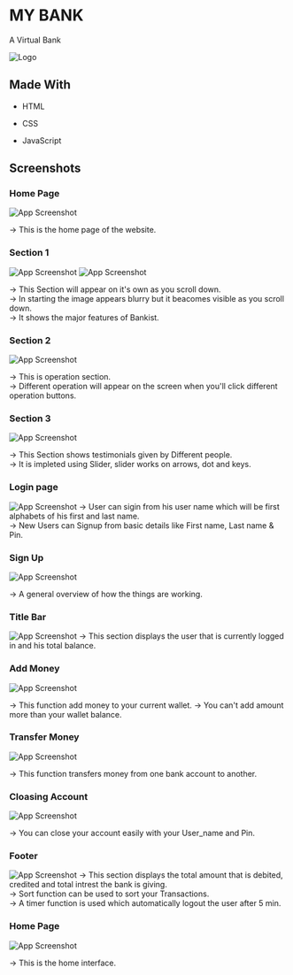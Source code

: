 
# MY BANK

A Virtual Bank


![Logo](https://github.com/ANURAG-PARMAR1/Bankist/blob/master/icon.png?raw=true)


## Made With

- HTML

- CSS

- JavaScript


## Screenshots

### Home Page 

![App Screenshot](https://github.com/ANURAG-PARMAR1/Bankist/blob/master/websiteHeader.png?raw=true) 

-> This is the home page of the website.

### Section 1

![App Screenshot](https://github.com/ANURAG-PARMAR1/Bankist/blob/master/features1.png?raw=true) 
![App Screenshot](https://github.com/ANURAG-PARMAR1/Bankist/blob/master/features2.png?raw=true) 

-> This Section will appear on it's own as you scroll down.\
-> In starting the image appears blurry but it beacomes visible as you scroll down.\
-> It shows the major features of Bankist.


### Section 2

![App Screenshot](https://github.com/ANURAG-PARMAR1/Bankist/blob/master/operations.png?raw=true) 

-> This is operation section.\
-> Different operation will appear on the screen when you'll click different operation buttons.

### Section 3

![App Screenshot](https://github.com/ANURAG-PARMAR1/Bankist/blob/master/testimonials.png?raw=true) 

-> This Section shows testimonials given by Different people.\
-> It is impleted using Slider, slider works on arrows, dot and keys.

### Login page

![App Screenshot](https://github.com/ANURAG-PARMAR1/Bankist/blob/master/homePage.png?raw=true) 
-> User can sigin from his user name which will be first alphabets of his first and last name.\
-> New Users can Signup from basic details like First name, Last name & Pin.

### Sign Up

![App Screenshot](https://github.com/ANURAG-PARMAR1/Bankist/blob/master/signup.png?raw=true) 

-> A general overview of how the things are working.

### Title Bar

![App Screenshot](https://github.com/ANURAG-PARMAR1/Bankist/blob/master/Title.png?raw=true)
-> This section displays the user that is currently logged in and his total balance.



### Add Money

![App Screenshot](https://github.com/ANURAG-PARMAR1/Bankist/blob/master/addMoney.png?raw=true)

-> This function add money to your current wallet.
-> You can't add amount more than your wallet balance.



### Transfer Money 

![App Screenshot](https://github.com/ANURAG-PARMAR1/Bankist/blob/master/Transfer.png?raw=true)

-> This function transfers money from one bank account to another. 


### Cloasing Account

![App Screenshot](https://github.com/ANURAG-PARMAR1/Bankist/blob/master/CloseAccount.png?raw=true)

-> You can close your account easily with your User_name and Pin.

### Footer

![App Screenshot](https://github.com/ANURAG-PARMAR1/Bankist/blob/master/Footer.png?raw=true)
-> This section displays the total amount that is debited, credited and total intrest the bank is giving.\
-> Sort function can be used to sort your Transactions.\
-> A timer function is used which automatically logout the user after 5 min.



### Home Page 

![App Screenshot](https://github.com/ANURAG-PARMAR1/Bankist/blob/master/insideNew.png?raw=true)

-> This is the home interface.


